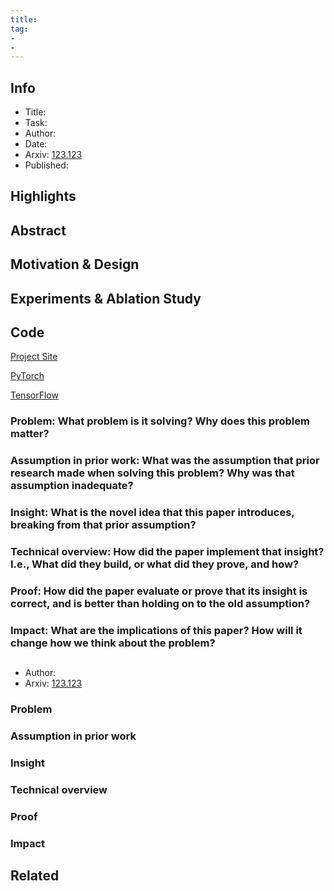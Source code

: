 ```yaml
---
title: 
tag:
- 
- 
---
```


## Info

- Title: 
- Task: 
- Author:
- Date: 
- Arxiv: [123.123](https://arxiv.org/abs/)
- Published: 



## Highlights

## Abstract







## Motivation & Design



<script async src="https://pagead2.googlesyndication.com/pagead/js/adsbygoogle.js"></script>
<ins class="adsbygoogle"
     style="display:block; text-align:center;"
     data-ad-layout="in-article"
     data-ad-format="fluid"
     data-ad-client="ca-pub-4466575858054752"
     data-ad-slot="8787986126"></ins>
<script>
     (adsbygoogle = window.adsbygoogle || []).push({});
</script>





## Experiments & Ablation Study



<script async src="https://pagead2.googlesyndication.com/pagead/js/adsbygoogle.js"></script>
<ins class="adsbygoogle"
     style="display:block; text-align:center;"
     data-ad-layout="in-article"
     data-ad-format="fluid"
     data-ad-client="ca-pub-4466575858054752"
     data-ad-slot="8787986126"></ins>
<script>
     (adsbygoogle = window.adsbygoogle || []).push({});
</script>







## Code

[Project Site]()

[PyTorch]()

[TensorFlow]()

### **Problem**: What problem is it solving? Why does this problem matter?



### **Assumption in prior work**: What was the assumption that prior research made when solving this problem? Why was that assumption inadequate?



### **Insight**: What is the novel idea that this paper introduces, breaking from that prior assumption?



### **Technical overview**: How did the paper implement that insight? I.e., What did they build, or what did they prove, and how?



### **Proof**: How did the paper evaluate or prove that its insight is correct, and is better than holding on to the old assumption?



### **Impact**: What are the implications of this paper? How will it change how we think about the problem?

## 

- Author:
- Arxiv: [123.123](https://arxiv.org/abs/)


### **Problem**



### **Assumption in prior work**



### **Insight**



### **Technical overview**



### **Proof**



### **Impact**



<script async src="https://pagead2.googlesyndication.com/pagead/js/adsbygoogle.js"></script>
<ins class="adsbygoogle"
     style="display:block; text-align:center;"
     data-ad-layout="in-article"
     data-ad-format="fluid"
     data-ad-client="ca-pub-4466575858054752"
     data-ad-slot="8787986126"></ins>
<script>
     (adsbygoogle = window.adsbygoogle || []).push({});
</script>





## Related

